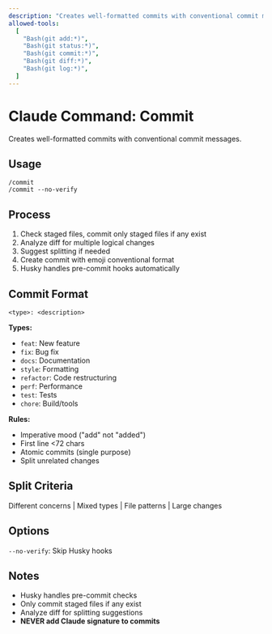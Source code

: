 ```yaml
---
description: "Creates well-formatted commits with conventional commit messages"
allowed-tools:
  [
    "Bash(git add:*)",
    "Bash(git status:*)",
    "Bash(git commit:*)",
    "Bash(git diff:*)",
    "Bash(git log:*)",
  ]
---
```


# Claude Command: Commit

Creates well-formatted commits with conventional commit messages.

## Usage

```
/commit
/commit --no-verify
```

## Process

1. Check staged files, commit only staged files if any exist
2. Analyze diff for multiple logical changes
3. Suggest splitting if needed
4. Create commit with emoji conventional format
5. Husky handles pre-commit hooks automatically

## Commit Format

`<type>: <description>`

**Types:**

- `feat`: New feature
- `fix`: Bug fix
- `docs`: Documentation
- `style`: Formatting
- `refactor`: Code restructuring
- `perf`: Performance
- `test`: Tests
- `chore`: Build/tools

**Rules:**

- Imperative mood ("add" not "added")
- First line <72 chars
- Atomic commits (single purpose)
- Split unrelated changes

## Split Criteria

Different concerns | Mixed types | File patterns | Large changes

## Options

`--no-verify`: Skip Husky hooks

## Notes

- Husky handles pre-commit checks
- Only commit staged files if any exist
- Analyze diff for splitting suggestions
- **NEVER add Claude signature to commits**